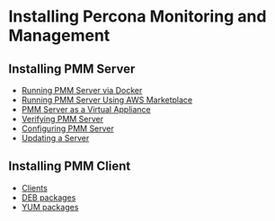 # Installing Percona Monitoring and Management

<div class="section"  id="pmm-deploying-server"></div>

## Installing PMM Server

* [Running PMM Server via Docker](docker.md)
* [Running PMM Server Using AWS Marketplace](aws.md)
* [PMM Server as a Virtual Appliance](virtual-appliance.md)
* [Verifying PMM Server](server-verify.md)
* [Configuring PMM Server](../manage/index-server.md)
* [Updating a Server](server-update.md)

<div class="section"  id="pmm-deploying-client"></div>

## Installing PMM Client

- [Clients](clients.md)
- [DEB packages](client-install-apt.md)
- [YUM packages](client-install-yum.md)
